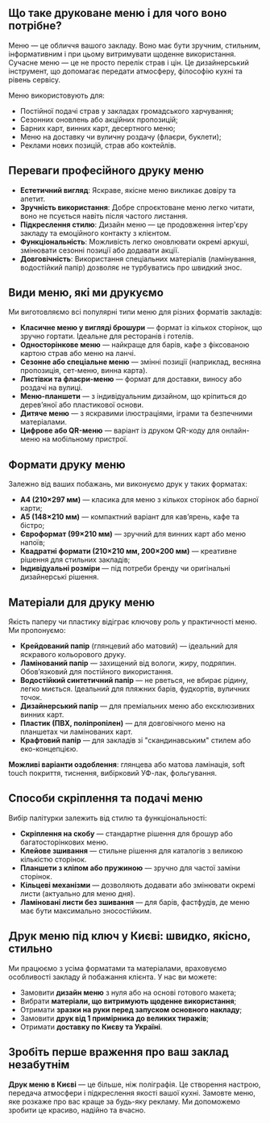 ## Що таке друковане меню і для чого воно потрібне?

Меню — це обличчя вашого закладу. Воно має бути зручним, стильним, інформативним і при цьому витримувати щоденне використання. Сучасне меню — це не просто перелік страв і цін. Це дизайнерський інструмент, що допомагає передати атмосферу, філософію кухні та рівень сервісу.

Меню використовують для:

- Постійної подачі страв у закладах громадського харчування;
- Сезонних оновлень або акційних пропозицій;
- Барних карт, винних карт, десертного меню;
- Меню на доставку чи вуличну роздачу (флаєри, буклети);
- Реклами нових позицій, страв або коктейлів.

## Переваги професійного друку меню

- **Естетичний вигляд**: Яскраве, якісне меню викликає довіру та апетит.
- **Зручність використання**: Добре спроєктоване меню легко читати, воно не псується навіть після частого листання.
- **Підкреслення стилю**: Дизайн меню — це продовження інтер'єру закладу та емоційного контакту з клієнтом.
- **Функціональність**: Можливість легко оновлювати окремі аркуші, змінювати сезонні позиції або додавати акції.
- **Довговічність**: Використання спеціальних матеріалів (ламінування, водостійкий папір) дозволяє не турбуватись про швидкий знос.

## Види меню, які ми друкуємо

Ми виготовляємо всі популярні типи меню для різних форматів закладів:

- **Класичне меню у вигляді брошури** — формат із кількох сторінок, що зручно гортати. Ідеальне для ресторанів і готелів.
- **Односторінкове меню** — найкраще для барів, кафе з фіксованою картою страв або меню на ланчі.
- **Сезонне або спеціальне меню** — змінні позиції (наприклад, весняна пропозиція, сет-меню, винна карта).
- **Листівки та флаєри-меню** — формат для доставки, виносу або роздачі на вулиці.
- **Меню-планшети** — з індивідуальним дизайном, що кріпиться до дерев’яної або пластикової основи.
- **Дитяче меню** — з яскравими ілюстраціями, іграми та безпечними матеріалами.
- **Цифрове або QR-меню** — варіант із друком QR-коду для онлайн-меню на мобільному пристрої.

## Формати друку меню

Залежно від ваших побажань, ми виконуємо друк у таких форматах:

- **A4 (210×297 мм)** — класика для меню з кількох сторінок або барної карти;
- **A5 (148×210 мм)** — компактний варіант для кав’ярень, кафе та бістро;
- **Євроформат (99×210 мм)** — зручний для винних карт або меню напоїв;
- **Квадратні формати (210×210 мм, 200×200 мм)** — креативне рішення для стильних закладів;
- **Індивідуальні розміри** — під потреби бренду чи оригінальні дизайнерські рішення.

## Матеріали для друку меню

Якість паперу чи пластику відіграє ключову роль у практичності меню. Ми пропонуємо:

- **Крейдований папір** (глянцевий або матовий) — ідеальний для яскравого кольорового друку.
- **Ламінований папір** — захищений від вологи, жиру, подряпин. Обов’язковий для постійного використання.
- **Водостійкий синтетичний папір** — не рветься, не вбирає рідину, легко миється. Ідеальний для пляжних барів, фудкортів, вуличних точок.
- **Дизайнерський папір** — для преміальних меню або ексклюзивних винних карт.
- **Пластик (ПВХ, поліпропілен)** — для довговічного меню на планшетах чи ламінованих карт.
- **Крафтовий папір** — для закладів зі "скандинавським" стилем або еко-концепцією.

**Можливі варіанти оздоблення**: глянцева або матова ламінація, soft touch покриття, тиснення, вибірковий УФ-лак, фольгування.

## Способи скріплення та подачі меню

Вибір палітурки залежить від стилю та функціональності:

- **Скріплення на скобу** — стандартне рішення для брошур або багатосторінкових меню.
- **Клейове зшивання** — стильне рішення для каталогів з великою кількістю сторінок.
- **Планшети з кліпом або пружиною** — зручно для частої заміни сторінок.
- **Кільцеві механізми** — дозволяють додавати або змінювати окремі листи (актуально для меню дня).
- **Ламіновані листи без зшивання** — для барів, фастфудів, де меню має бути максимально зносостійким.

## Друк меню під ключ у Києві: швидко, якісно, стильно

Ми працюємо з усіма форматами та матеріалами, враховуємо особливості закладу й побажання клієнта. У нас ви можете:

- Замовити **дизайн меню** з нуля або на основі готового макета;
- Вибрати **матеріали, що витримують щоденне використання**;
- Отримати **зразки на руки перед запуском основного накладу**;
- Замовити **друк від 1 примірника до великих тиражів**;
- Отримати **доставку по Києву та Україні**.

## Зробіть перше враження про ваш заклад незабутнім

**Друк меню в Києві** — це більше, ніж поліграфія. Це створення настрою, передача атмосфери і підкреслення якості вашої кухні. Замовте меню, яке розкаже про вас краще за будь-яку рекламу. Ми допоможемо зробити це красиво, надійно та вчасно.
